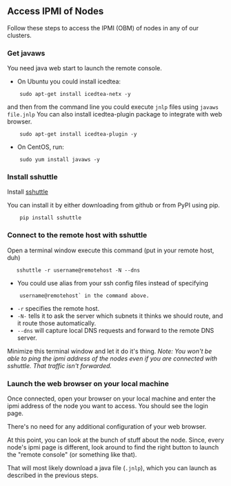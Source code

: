 ## Access IPMI of Nodes
Follow these steps to access the IPMI (OBM) of nodes in any of our clusters.

### Get javaws
You need java web start to launch the remote console.
 -  On Ubuntu you could install icedtea:
```shell
    sudo apt-get install icedtea-netx -y
```
  and then from the command line you could execute `jnlp` files using `javaws file.jnlp`
  You can also install icedtea-plugin package to integrate with web browser.
```shell
    sudo apt-get install icedtea-plugin -y
```
 -  On CentOS, run:
```shell
    sudo yum install javaws -y
```
### Install sshuttle
Install [sshuttle](https://github.com/apenwarr/sshuttle#obtaining-sshuttle)

You can install it by either downloading from github or from PyPI using pip.
```shell
    pip install sshuttle
```
### Connect to the remote host with sshuttle
Open a terminal window execute this command (put in your remote host, duh)
```shell
   sshuttle -r username@remotehost -N --dns
```
 -  You could use alias from your ssh config files instead of specifying
```shell
    username@remotehost` in the command above.
```
 -  `-r` specifies the remote host.
 -  `-N-` tells it to ask the server which subnets it thinks we should route, and
    it route those automatically.
 -  `--dns` will capture local DNS requests and forward to the remote DNS server.

Minimize this terminal window and let it do it's thing. 
*Note: You won't be able to ping the ipmi address of the nodes even if you are connected with sshuttle. That traffic isn't forwarded.*

### Launch the  web browser on your local machine
Once connected, open your browser on your local machine and enter the ipmi address of the node you want to access. You should see the login page.

There's no need for any additional configuration of your web browser.

At this point, you can look at the bunch of stuff about the node. Since, every node's ipmi page is different, look around to find the right button to launch
the "remote console" (or something like that). 

That will most likely download a java file (`.jnlp`), which you can launch as described in the previous steps.
